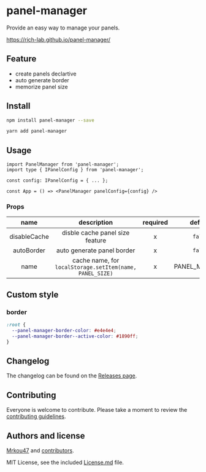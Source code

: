 # panel-manager

Provide an easy way to manage your panels.

https://rich-lab.github.io/panel-manager/

## Feature

- create panels declartive
- auto generate border
- memorize panel size

## Install

```bash
npm install panel-manager --save
```

```bash
yarn add panel-manager
```

## Usage

```tsx
import PanelManager from 'panel-manager';
import type { IPanelConfig } from 'panel-manager';

const config: IPanelConfig = { ... };

const App = () => <PanelManager panelConfig={config} />
```

### Props

|name|description|required|default|
|:---:|:---:|:---:|:---:|
|disableCache|disble cache panel size feature|x|`false`|
|autoBorder|auto generate panel border|x|`false`|
|name|cache name, for `localStorage.setItem(name, PANEL_SIZE)`|x|PANEL_MANAGER|

## Custom style

### border

```css
:root {
  --panel-manager-border-color: #e4e4e4;  
  --panel-manager-border--active-color: #1890ff;  
}
```

## Changelog

The changelog can be found on the [Releases page](https://github.com/rich-lab/panel-manager/releases).

## Contributing

Everyone is welcome to contribute. Please take a moment to review the [contributing guidelines](Contributing.md).

## Authors and license

[Mrkou47](https://github.com/mrkou47) and [contributors](https://github.com/rich-lab/panel-manager/graphs/contributors).

MIT License, see the included [License.md](License.md) file.

